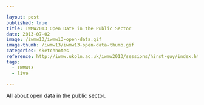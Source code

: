 ```yaml
---

layout: post
published: true
title: IWMW2013 Open Date in the Public Sector
date: 2013-07-02
image: /iwmw13/iwmw13-open-data.gif
image-thumb: /iwmw13/iwmw13-open-data-thumb.gif
categories: sketchnotes
reference: http://iwmw.ukoln.ac.uk/iwmw2013/sessions/hirst-guy/index.html
tags:
  - IWMW13
  - live

---
```


All about open data in the public sector.
